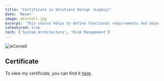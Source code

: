 ```yaml
---
title: 'Certificate in Solutions Design (Legacy)'
date: 'Never'
image: eCornell.jpg
excerpt: 'This course helps to define functional requirements and objectively measure the value of any potential systems design solution. After understanding the purpose, intent, and audience for the project, the course aids in utilizing fundamental systems design and architecture techniques to develop a deeper understanding of how all of the components of the solution work together.'
isFeatured: true
tech: ['System Architecture', 'Risk Management']
---
```


![eCornell](/images/posts/eCornell.jpg)

## Certificate

To view my certificate, you can find it [here](https://raw.githubusercontent.com/davelevine/davelevine/main/eCornell/DaveLevine_SystemsDesign.pdf).
